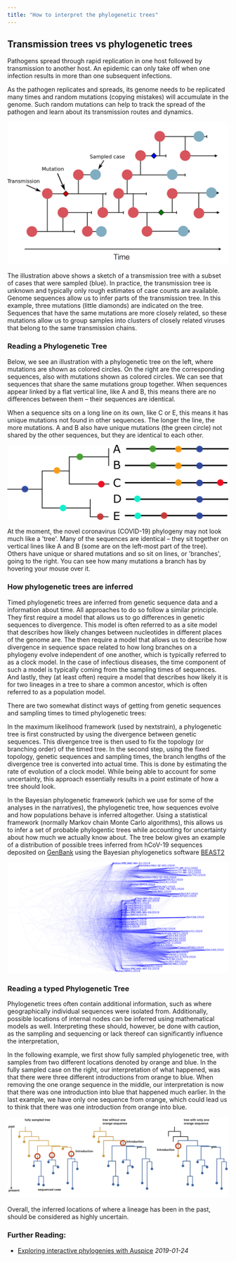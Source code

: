 ```yaml
---
title: "How to interpret the phylogenetic trees"
---
```


## Transmission trees vs phylogenetic trees

Pathogens spread through rapid replication in one host followed by transmission to another host.
An epidemic can only take off when one infection results in more than one subsequent infections.

As the pathogen replicates and spreads, its genome needs to be replicated many times and random mutations (copying mistakes)  will accumulate in the genome.
Such random mutations can help to track the spread of the pathogen and learn about its transmission routes and dynamics.


![cartoon showing how transmission tree and phylogenetic tree relate](figures/infection_tree_combined.png)


The illustration above shows a sketch of a transmission tree with a subset of cases that were sampled (blue).
In practice, the transmission tree is unknown and typically only rough estimates of case counts are available.
Genome sequences allow us to infer parts of the transmission tree.
In this example, three mutations (little diamonds) are indicated on the tree.
Sequences that have the same mutations are more closely related, so these mutations allow us to group samples into clusters of closely related viruses that belong to the same transmission chains.

### Reading a Phylogenetic Tree

Below, we see an illustration with a phylogenetic tree on the left, where mutations are shown as colored circles. On the right are the corresponding sequences, also with mutations shown as colored circles.
We can see that sequences that share the same mutations group together.
When sequences appear linked by a flat vertical line, like A and B, this means there are no differences between them – their sequences are identical.

When a sequence sits on a long line on its own, like C or E, this means it has unique mutations not found in other sequences. The longer the line, the more mutations.
A and B also have unique mutations (the green circle) not shared by the other sequences, but they are identical to each other.


![cartoon of phylogenetic tree and corresponding alignment, with samples labelled A-E](figures/toy_alignment_tree.png)


At the moment, the novel coronavirus (COVID-19) phylogeny may not look much like a 'tree'.
Many of the sequences are identical – they sit together on vertical lines like A and B (some are on the left-most part of the tree).
Others have unique or shared mutations and so sit on lines, or 'branches', going to the right.
You can see how many mutations a branch has by hovering your mouse over it.


### How phylogenetic trees are inferred

Timed phylogenetic trees are inferred from genetic sequence data and a information about time.
All approaches to do so follow a similar principle.
They first require a model that allows us to go differences in genetic sequences to divergence.
This model is often referred to as a site model that describes how likely changes between nucleotides in different places of the genome are.
The then require a model that allows us to describe how divergence in sequence space related to how long branches on a phylogeny evolve independent of one another, which is typically referred to as a clock model.
In the case of infectious diseases, the time component of such a model is typically coming from the sampling times of sequences.
And lastly, they (at least often) require a model that describes how likely it is for two lineages in a tree to share a common ancestor, which is often referred to as a population model.

There are two somewhat distinct ways of getting from genetic sequences and sampling times to timed phylogenetic trees:

In the maximum likelihood framework (used by nextstrain), a phylogenetic tree is first constructed by using the divergence between genetic sequences.
This divergence tree is then used to fix the topology (or branching order) of the timed tree.
In the second step, using the fixed topology, genetic sequences and sampling times, the branch lengths of the divergence tree is converted into actual time.
This is done by estimating the rate of evolution of a clock model.
While being able to account for some uncertainty, this approach essentially results in a point estimate of how a tree should look.


In the Bayesian phylogenetic framework (which we use for some of the analyses in the narratives), the phylogenetic tree, how sequences evolve and how populations behave is inferred altogether.
Using a statistical framework (normally Markov chain Monte Carlo algorithms), this allows us to infer a set of probable phylogentic trees while accounting for uncertainty about how much we actually know about.
The tree below gives an example of a distribution of possible trees inferred from hCoV-19 sequences deposited on [GenBank](https://www.ncbi.nlm.nih.gov/genbank/) using the Bayesian phylogenetics software [BEAST2](https://www.beast2.org/)

![Phylogenetic tree inferred from hCoV-19 sequences deposited on GenBank](figures/hcov_densitree.png)

### Reading a typed Phylogenetic Tree

Phylogenetic trees often contain additional information, such as where geographically individual sequences were isolated from.
Additionally, possible locations of internal nodes can be inferred using mathematical models as well.
Interpreting these should, however, be done with caution, as the sampling and sequencing or lack thereof can significantly influence the interpretation,

In the following example, we first show fully sampled phylogenetic tree, with samples from two different locations denoted by orange and blue.
In the fully sampled case on the right, our interpretation of what happened, was that there were three different introductions from orange to blue.
When removing the one orange sequence in the middle, our interpretation is now that there was one introduction into blue that happened much earlier.
In the last example, we have only one sequence from orange, which could lead us to think that there was one introduction from orange into blue.

![Example phylogeny where all or only a subset of cases are included in the final phylogeny](figures/introductions.png)


Overall, the inferred locations of where a lineage has been in the past, should be considered as highly uncertain.


### Further Reading:

* [Exploring interactive phylogenies with Auspice](https://neherlab.org/201901_krisp_auspice.html) _2019-01-24_

